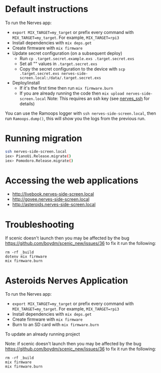 # Default instructions

To run the Nerves app:
  * `export MIX_TARGET=my_target` or prefix every command with
    `MIX_TARGET=my_target`. For example, `MIX_TARGET=rpi3`
  * Install dependencies with `mix deps.get`
  * Create firmware with `mix firmware`
  * Update secret configuration (on a subsequent deploy)
    * Run `cp .target.secret.example.exs .target.secret.exs`
    * Set all "<SNIP>" values in `.target.secret.exs`
    * Copy the secret configuration to the device with
      `scp .target.secret.exs nerves-side-screen.local:/data/.target.secret.exs`
  * Deploy/install
    * If it's the first time then run `mix firmware.burn`
    * If you are already running the code then `mix upload nerves-side-screen.local`
      Note: This requires an ssh key (see
      [nerves_ssh](https://github.com/nerves-project/nerves_ssh)
      for details)

You can use the Ramoops logger with `ssh nerves-side-screen.local`, then run `Ramoops.dump()`, this will show you the logs from the previous run.

# Running migration

``` sh
ssh nerves-side-screen.local
iex> PianoUi.Release.migrate()
iex> Pomodoro.Release.migrate()
```

# Accessing the web applications

- http://livebook.nerves-side-screen.local
- http://govee.nerves-side-screen.local
- http://asteroids.nerves-side-screen.local

# Troubleshooting

If scenic doesn't launch then you may be affected by the bug https://github.com/boydm/scenic_new/issues/36 to fix it run the following:
```
rm -rf _build
dotenv mix firmware
mix firmware.burn
```

# Asteroids Nerves Application

To run the Nerves app:
  * `export MIX_TARGET=my_target` or prefix every command with
    `MIX_TARGET=my_target`. For example, `MIX_TARGET=rpi3`
  * Install dependencies with `mix deps.get`
  * Create firmware with `mix firmware`
  * Burn to an SD card with `mix firmware.burn`

To update an already running project

Note: if scenic doesn't launch then you may be affected by the bug https://github.com/boydm/scenic_new/issues/36 to fix it run the following:
```
rm -rf _build
mix firmware
mix firmware.burn
```
